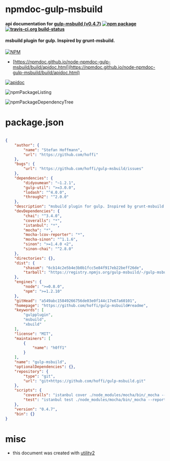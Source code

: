 # npmdoc-gulp-msbuild

#### api documentation for  [gulp-msbuild (v0.4.7)](https://github.com/hoffi/gulp-msbuild#readme)  [![npm package](https://img.shields.io/npm/v/npmdoc-gulp-msbuild.svg?style=flat-square)](https://www.npmjs.org/package/npmdoc-gulp-msbuild) [![travis-ci.org build-status](https://api.travis-ci.org/npmdoc/node-npmdoc-gulp-msbuild.svg)](https://travis-ci.org/npmdoc/node-npmdoc-gulp-msbuild)

#### msbuild plugin for gulp. Inspired by grunt-msbuild.

[![NPM](https://nodei.co/npm/gulp-msbuild.png?downloads=true&downloadRank=true&stars=true)](https://www.npmjs.com/package/gulp-msbuild)

- [https://npmdoc.github.io/node-npmdoc-gulp-msbuild/build/apidoc.html](https://npmdoc.github.io/node-npmdoc-gulp-msbuild/build/apidoc.html)

[![apidoc](https://npmdoc.github.io/node-npmdoc-gulp-msbuild/build/screenCapture.buildCi.browser.%252Ftmp%252Fbuild%252Fapidoc.html.png)](https://npmdoc.github.io/node-npmdoc-gulp-msbuild/build/apidoc.html)

![npmPackageListing](https://npmdoc.github.io/node-npmdoc-gulp-msbuild/build/screenCapture.npmPackageListing.svg)

![npmPackageDependencyTree](https://npmdoc.github.io/node-npmdoc-gulp-msbuild/build/screenCapture.npmPackageDependencyTree.svg)



# package.json

```json

{
    "author": {
        "name": "Stefan Hoffmann",
        "url": "https://github.com/hoffi"
    },
    "bugs": {
        "url": "https://github.com/hoffi/gulp-msbuild/issues"
    },
    "dependencies": {
        "didyoumean": "~1.2.1",
        "gulp-util": ">=3.0.0",
        "lodash": "^4.0.0",
        "through2": "^2.0.0"
    },
    "description": "msbuild plugin for gulp. Inspired by grunt-msbuild.",
    "devDependencies": {
        "chai": "^3.4.0",
        "coveralls": "*",
        "istanbul": "*",
        "mocha": "*",
        "mocha-lcov-reporter": "*",
        "mocha-sinon": "^1.1.6",
        "sinon": ">=1.4.0 <2",
        "sinon-chai": "^2.8.0"
    },
    "directories": {},
    "dist": {
        "shasum": "6cb14c2e5b4e3b0b1fcc5e84f917eb22beff26de",
        "tarball": "https://registry.npmjs.org/gulp-msbuild/-/gulp-msbuild-0.4.7.tgz"
    },
    "engines": {
        "node": ">=0.8.0",
        "npm": ">=1.2.10"
    },
    "gitHead": "a549abc15849266756de03e0f144c17e67a60101",
    "homepage": "https://github.com/hoffi/gulp-msbuild#readme",
    "keywords": [
        "gulpplugin",
        "msbuild",
        "xbuild"
    ],
    "license": "MIT",
    "maintainers": [
        {
            "name": "h0ff1"
        }
    ],
    "name": "gulp-msbuild",
    "optionalDependencies": {},
    "repository": {
        "type": "git",
        "url": "git+https://github.com/hoffi/gulp-msbuild.git"
    },
    "scripts": {
        "coveralls": "istanbul cover ./node_modules/mocha/bin/_mocha --report lcovonly -- -R spec && cat ./coverage/lcov.info | ./node_modules/coveralls/bin/coveralls.js && rm -rf ./coverage",
        "test": "istanbul test ./node_modules/mocha/bin/_mocha --report html -- test/*.js --reporter spec"
    },
    "version": "0.4.7",
    "bin": {}
}
```



# misc
- this document was created with [utility2](https://github.com/kaizhu256/node-utility2)
